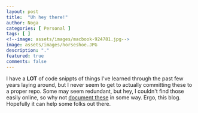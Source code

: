 ```yaml
---
layout: post
title:  "Uh hey there!"
author: Noga
categories: [ Personal ]
tags: [ ]
<!--image: assets/images/macbook-924781.jpg-->
image: assets/images/horseshoe.JPG
description: "."
featured: true
comments: false
---
```


I have a <b>LOT</b> of code snippts of things I've learned through the past few years laying around, but I never seem to get to actually committing these to a proper repo. Some may seem redundant, but hey, I couldn't find those easily online, so why not <a href="https://twitter.com/NogaRot/status/1488957048079454210" target="_blank">document these</a> in some way.
Ergo, this blog. Hopefully it can help some folks out there.
